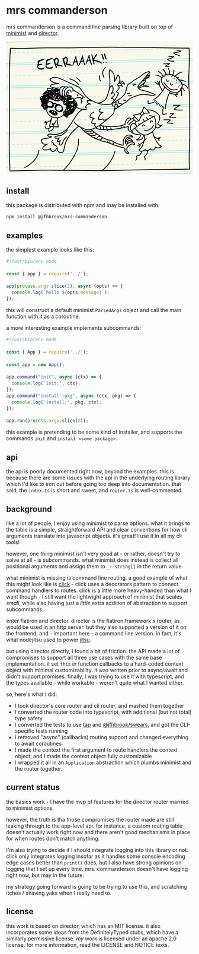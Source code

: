 # mrs commanderson

mrs commanderson is a command line parsing library built on top of
[minimist](https://www.npmjs.com/package/minimist) and
[director](https://github.com/flatiron/director).

![](./mrs-commanderson.png)

## install

this package is distributed with npm and may be installed with:

```bash
npm install @jfhbrook/mrs-commanderson
```

## examples

the simplest example looks like this:

```javascript
#!/usr/bin/env node

const { app } = require('../');

app(process.argv.slice(2), async (opts) => {
  console.log(`hello ${opts.message}`);
});

```

this will construct a default minimist `ParsedArgs` object and call the main
function with it as a coroutine.

a more interesting example implements subcommands:

```javascript
#!/usr/bin/env node

const { App } = require('../');

const app = new App();

app.command("init", async (ctx) => {
  console.log('init:', ctx);
});
app.command("install :pkg", async (ctx, pkg) => {
  console.log('install:', pkg, ctx);
});

app.run(process.argv.slice(2));

```

this example is pretending to be some kind of installer, and supports the
commands `init` and `install <some package>`.

## api

the api is poorly documented right now, beyond the examples. this is because
there are some issues with the api in the underlying routing library which
I'd like to iron out before going too deep into documentation. that said,
the `index.ts` is short and sweet, and `router.ts` is well-commented.

## background

like a lot of people, I enjoy using minimist to parse options. what it brings
to the table is a simple, straightforward API and clear conventions for how
cli arguments translate into javascript objects. it's great! I use it in all
my cli tools!

however, one thing minimist isn't very good at - or rather, doesn't try to
solve at all - is subcommands. what minimist does instead is collect all
positional arguments and assign them to `_: string[]` in the return value.

what minimist is missing is command line routing. a good example of what this
might look like is [click](https://click.palletsprojects.com/en/8.1.x/) - click
uses a decorators pattern to connect command handlers to routes. click is a
little more heavy-handed than what I want though - I still want the lightwight
approach of minimist that scales *small*, while also having just a *little*
extra addition of abstraction to support subcommands.

enter flatiron and director. director is the flatiron framework's router, as
would be used in an http server. but they also supported a version of it on
the frontend, and - important here - a command line version. in fact, it's
what nodejitsu used to power [jitsu](https://github.com/nodejitsu/jitsu).

but using director directly, I found a bit of friction. the API made a lot of
compromises to support all three use cases with the same base implementation.
it set `this` in function callbacks to a hard-coded context object with
minimal customizability. it was written prior to async/await and didn't support
promises. finally, I was trying to use it with typescript, and the types
available - while workable - weren't quite what I wanted either.

so, here's what I did:

* I took director's core router and cli router, and mashed them together
* I converted the router code into typescript, with additional (but not total)
  type safety
* I converted the tests to use [tap](https://node-tap.org/) and
  [@jfhbrook/swears](https://www.npmjs.com/package/@jfhbrook/swears), and got
  the CLI-specific tests running
* I removed "async" (callbacks) routing support and changed everything to
  await coroutines
* I made the context the first argument to route handlers the context object,
  and I made the context object fully customizable
* I wrapped it all in an `Application` abstraction which plumbs minimist and
  the router together.

## current status

the basics work - I have the mvp of features for the director router married
to minimist options.

however, the truth is tha those compromises the router made are still leaking
through to the app-level api. for instance, a custom routing table doesn't
actually work right now and there aren't good mechanisms in place for when
routes don't match anything.

I'm also trying to decide if I should integrate logging into this library or
not. click only integrates logging insofar as it handles some console encoding
edge cases better than `print()` does, but I also have strong opinions on
logging that I set up every time. mrs. commanderson doesn't have logging right
now, but may in the future.

my strategy going forward is going to be trying to use this, and scratching
itches / shaving yaks when I really need to.

## license

this work is based on director, which has an MIT license. it also incorporates
some ideas from the DefinitelyTyped stubs, which have a similarly permissive
license. *my* work is licensed under an apache 2.0 license. for more
information, read the LICENSE and NOTICE texts.
